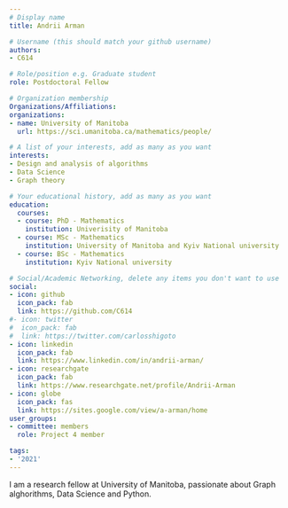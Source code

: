 ```yaml
---
# Display name
title: Andrii Arman

# Username (this should match your github username)
authors:
- C614

# Role/position e.g. Graduate student
role: Postdoctoral Fellow

# Organization membership
Organizations/Affiliations:
organizations:
- name: University of Manitoba
  url: https://sci.umanitoba.ca/mathematics/people/

# A list of your interests, add as many as you want
interests:
- Design and analysis of algorithms
- Data Science
- Graph theory

# Your educational history, add as many as you want
education:
  courses:
  - course: PhD - Mathematics
    institution: Univerisity of Manitoba
  - course: MSc - Mathematics
    institution: University of Manitoba and Kyiv National university
  - course: BSc - Mathematics
    institution: Kyiv National university  

# Social/Academic Networking, delete any items you don't want to use
social:
- icon: github
  icon_pack: fab
  link: https://github.com/C614
#- icon: twitter
#  icon_pack: fab
#  link: https://twitter.com/carlosshigoto
- icon: linkedin
  icon_pack: fab
  link: https://www.linkedin.com/in/andrii-arman/
- icon: researchgate
  icon_pack: fab
  link: https://www.researchgate.net/profile/Andrii-Arman
- icon: globe
  icon_pack: fas
  link: https://sites.google.com/view/a-arman/home
user_groups:
- committee: members
  role: Project 4 member

tags:
- '2021'
---
```

I am a research fellow at University of Manitoba, passionate about Graph alghorithms, Data Science and Python. 
